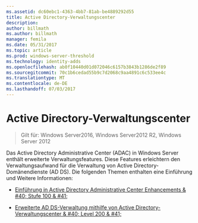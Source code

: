 ```yaml
---
ms.assetid: dc60ebc1-4363-4bb7-81ab-be4889292d55
title: Active Directory-Verwaltungscenter
description: 
author: billmath
ms.author: billmath
manager: femila
ms.date: 05/31/2017
ms.topic: article
ms.prod: windows-server-threshold
ms.technology: identity-adds
ms.openlocfilehash: ab0f10440d01d072046c6157b3843b1286de2f89
ms.sourcegitcommit: 70c1b6cedad55b9c7d2068c9aa4891c6c533ee4c
ms.translationtype: MT
ms.contentlocale: de-DE
ms.lasthandoff: 07/03/2017
---
```

# <a name="active-directory-administrative-center"></a>Active Directory-Verwaltungscenter

>Gilt für: Windows Server2016, Windows Server2012 R2, Windows Server 2012

Das Active Directory Administrative Center (ADAC) in Windows Server enthält erweiterte Verwaltungsfeatures. Diese Features erleichtern den Verwaltungsaufwand für die Verwaltung von Active Directory-Domänendienste (AD DS). Die folgenden Themen enthalten eine Einführung und Weitere Informationen:  
  
-   [Einführung in Active Directory Administrative Center Enhancements & #40; Stufe 100 & #41;](../../../ad-ds/get-started/adac/Introduction-to-Active-Directory-Administrative-Center-Enhancements--Level-100-.md)  
  
-   [Erweiterte AD DS-Verwaltung mithilfe von Active Directory-Verwaltungscenter & #40; Level 200 & #41;](../../../ad-ds/get-started/adac/Advanced-AD-DS-Management-Using-Active-Directory-Administrative-Center--Level-200-.md)  
  


